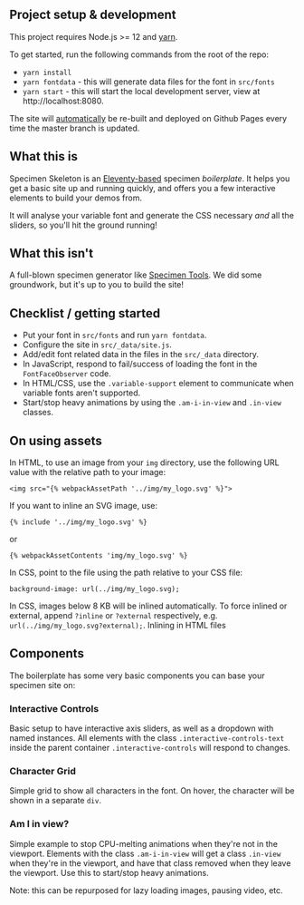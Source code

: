 ## Project setup & development

This project requires Node.js >= 12 and [yarn](https://yarnpkg.com/).

To get started, run the following commands from the root of the repo:

- `yarn install`
- `yarn fontdata` - this will generate data files for the font in `src/fonts`
- `yarn start` - this will start the local development server, view at http://localhost:8080.

The site will [automatically](./.github/workflows/ci.yml) be re-built and deployed on Github Pages every time the master branch is updated.

## What this is

Specimen Skeleton is an [Eleventy-based](https://www.11ty.dev/) specimen _boilerplate_. It helps you get a basic site up and running quickly, and offers you a few interactive elements to build your demos from.

It will analyse your variable font and generate the CSS necessary _and_ all the sliders, so you'll hit the ground running!

## What this isn't

A full-blown specimen generator like [Specimen Tools](https://github.com/graphicore/specimenTools). We did some groundwork, but it's up to you to build the site!

## Checklist / getting started

- Put your font in `src/fonts` and run `yarn fontdata`.
- Configure the site in `src/_data/site.js`.
- Add/edit font related data in the files in the `src/_data` directory.
- In JavaScript, respond to fail/success of loading the font in the `FontFaceObserver` code.
- In HTML/CSS, use the `.variable-support` element to communicate when variable fonts aren't supported.
- Start/stop heavy animations by using the `.am-i-in-view` and `.in-view` classes.

## On using assets

In HTML, to use an image from your `img` directory, use the following URL value with the relative path to your image:

`<img src="{% webpackAssetPath '../img/my_logo.svg' %}">`

If you want to inline an SVG image, use:

`{% include '../img/my_logo.svg' %}`

or

`{% webpackAssetContents 'img/my_logo.svg' %}`

In CSS, point to the file using the path relative to your CSS file:

`background-image: url(../img/my_logo.svg);`

In CSS, images below 8 KB will be inlined automatically. To force inlined or external, append `?inline` or `?external` respectively, e.g. `url(../img/my_logo.svg?external);`. Inlining in HTML files

## Components

The boilerplate has some very basic components you can base your specimen site on:

### Interactive Controls

Basic setup to have interactive axis sliders, as well as a dropdown with named instances. All elements with the class `.interactive-controls-text` inside the parent container `.interactive-controls` will respond to changes.

### Character Grid

Simple grid to show all characters in the font. On hover, the character will be shown in a separate `div`.

### Am I in view?

Simple example to stop CPU-melting animations when they're not in the viewport. Elements with the class `.am-i-in-view` will get a class `.in-view` when they're in the viewport, and have that class removed when they leave the viewport. Use this to start/stop heavy animations.

Note: this can be repurposed for lazy loading images, pausing video, etc.